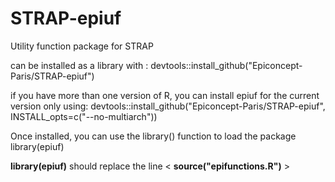 # STRAP-epiuf
Utility function package  for STRAP  
  
can be installed as a library with :
devtools::install_github("Epiconcept-Paris/STRAP-epiuf")

if you have more than one version of R, you can install epiuf for the current version only using:
devtools::install_github("Epiconcept-Paris/STRAP-epiuf", INSTALL_opts=c("--no-multiarch"))


Once installed, you can use the library() function to load the package
library(epiuf)

**library(epiuf)** should replace the line  <  **source("epifunctions.R")**  >

